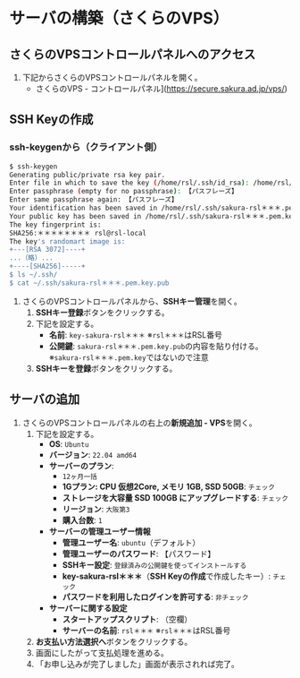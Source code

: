 # サーバの構築（さくらのVPS）

## さくらのVPSコントロールパネルへのアクセス
1. 下記からさくらのVPSコントロールパネルを開く。
   - さくらのVPS - コントロールパネル](https://secure.sakura.ad.jp/vps/)

## SSH Keyの作成

### ssh-keygenから（クライアント側）
```bash
$ ssh-keygen
Generating public/private rsa key pair.
Enter file in which to save the key (/home/rsl/.ssh/id_rsa): /home/rsl/.ssh/sakura-rsl＊＊＊.pem.key ※rsl＊＊＊はRSL番号
Enter passphrase (empty for no passphrase): 【パスフレーズ】
Enter same passphrase again: 【パスフレーズ】
Your identification has been saved in /home/rsl/.ssh/sakura-rsl＊＊＊.pem.key
Your public key has been saved in /home/rsl/.ssh/sakura-rsl＊＊＊.pem.key.pub
The key fingerprint is:
SHA256:＊＊＊＊＊＊＊＊ rsl@rsl-local
The key's randomart image is:
+---[RSA 3072]----+
...（略）...
+----[SHA256]-----+
$ ls ~/.ssh/
$ cat ~/.ssh/sakura-rsl＊＊＊.pem.key.pub
```

1. さくらのVPSコントロールパネルから、**SSHキー管理**を開く。
   1. **SSHキー登録**ボタンをクリックする。
   2. 下記を設定する。
      - **名前**: `key-sakura-rsl＊＊＊` ※`rsl＊＊＊`はRSL番号
      - **公開鍵**: `sakura-rsl＊＊＊.pem.key.pub`の内容を貼り付ける。※`sakura-rsl＊＊＊.pem.key`ではないので注意
   3. **SSHキーを登録**ボタンをクリックする。

## サーバの追加
1. さくらのVPSコントロールパネルの右上の**新規追加 - VPS**を開く。
   1. 下記を設定する。
      - **OS**: `Ubuntu`
      - **バージョン**: `22.04 amd64`
      - **サーバーのプラン**:
        - `12ヶ月一括`
        - **1Gプラン: CPU 仮想2Core, メモリ 1GB, SSD 50GB**: `チェック`
        - **ストレージを大容量 SSD 100GB にアップグレードする**: `チェック`
        - **リージョン**: `大阪第3`
        - **購入台数**: `1`
      - **サーバーの管理ユーザー情報**
        - **管理ユーザー名**: `ubuntu`（デフォルト）
        - **管理ユーザーのパスワード**: 【パスワード】
        - **SSHキー設定**: `登録済みの公開鍵を使ってインストールする`
        - **key-sakura-rsl＊＊＊**（**SSH Keyの作成**で作成したキー）: `チェック`
        - **パスワードを利用したログインを許可する**: `非チェック`
      - **サーバーに関する設定**
        - **スタートアップスクリプト**: （空欄）
        - **サーバーの名前**: `rsl＊＊＊` ※`rsl＊＊＊`はRSL番号
   2. **お支払い方法選択へ**ボタンをクリックする。
   3. 画面にしたがって支払処理を進める。
   4. 「お申し込みが完了しました」画面が表示されれば完了。
